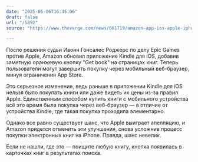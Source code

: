 ```yaml
---
date: "2025-05-06T16:45:06"
draft: false
url: "/5892"
source: "https://www.theverge.com/news/661719/amazon-app-ios-apple-iphone-ipad-kindle-buy-books"

---
```


После решения судьи Ивонн Гонсалес Роджерс по делу Epic Games против Apple, Amazon обновил приложение Kindle для iOS, добавив заметную оранжевую кнопку "Get book" на страницах книг. Теперь пользователи могут завершить покупку через мобильный веб-браузер, минуя ограничения App Store.

Это серьезное изменение, ведь раньше в приложении Kindle для iOS нельзя было покупать книги или даже видеть их цены из-за правил Apple. Единственным способом купить книги с мобильного устройства всё это время была покупка через веб-браузер — в отличие от устройства Kindle, где такая покупка проходила элементарно.

Однако все равно существует шанс, что Apple выиграет апелляцию, и Amazon придется отменить эти улучшения, снова усложнив процесс покупки электронных книг на iPhone. Правда, шанс невелик. 

Если не нашли, где это — поищите любую книгу, кнопка появилась в карточках книг в результатах поиска.
